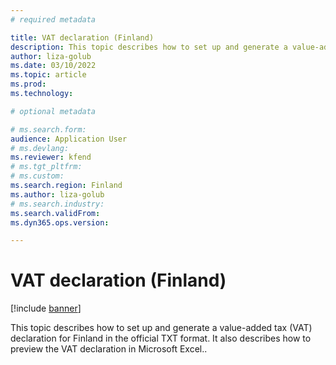 ```yaml
---
# required metadata

title: VAT declaration (Finland)
description: This topic describes how to set up and generate a value-added tax (VAT) declaration for Finland in the official TXT format and preview in Microsoft Excel. 
author: liza-golub
ms.date: 03/10/2022
ms.topic: article
ms.prod: 
ms.technology: 

# optional metadata

# ms.search.form: 
audience: Application User
# ms.devlang: 
ms.reviewer: kfend
# ms.tgt_pltfrm: 
# ms.custom: 
ms.search.region: Finland
ms.author: liza-golub
# ms.search.industry: 
ms.search.validFrom: 
ms.dyn365.ops.version: 

---
```


# VAT declaration (Finland)

[!include [banner](../includes/banner.md)]

This topic describes how to set up and generate a value-added tax (VAT) declaration for Finland in the official TXT format. 
It also describes how to preview the VAT declaration in Microsoft Excel..


